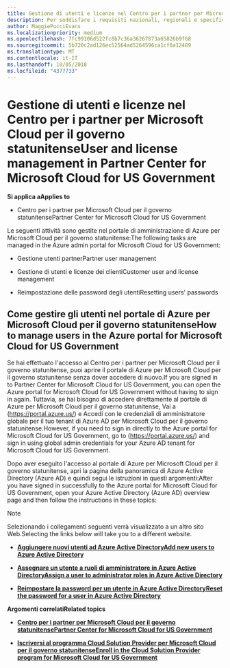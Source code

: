 ```yaml
---
title: Gestione di utenti e licenze nel Centro per i partner per Microsoft Cloud per il governo statunitense | Centro per i partner per Microsoft Cloud per il governo statunitense
description: Per soddisfare i requisiti nazionali, regionali e specifici del settore che regolano la raccolta e l'utilizzo dei dati dei singoli utenti, le funzionalità di gestione degli utenti non sono disponibili nel Centro per i partner per Microsoft Cloud per il governo statunitense. Al contrario, puoi aggiungere e gestire gli utenti nel portale di Azure per Microsoft Cloud per il governo statunitense.
author: MaggiePucciEvans
ms.localizationpriority: medium
ms.openlocfilehash: 7fc99106d522fc8b7c36a36267873a65826b9f68
ms.sourcegitcommit: 5b720c2ad126ec52564ad5264596ca1cf6a12489
ms.translationtype: MT
ms.contentlocale: it-IT
ms.lasthandoff: 10/05/2018
ms.locfileid: "4377733"
---
```

# <a name="user-and-license-management-in-partner-center-for-microsoft-cloud-for-us-government"></a><span data-ttu-id="d0353-104">Gestione di utenti e licenze nel Centro per i partner per Microsoft Cloud per il governo statunitense</span><span class="sxs-lookup"><span data-stu-id="d0353-104">User and license management in Partner Center for Microsoft Cloud for US Government</span></span>

**<span data-ttu-id="d0353-105">Si applica a</span><span class="sxs-lookup"><span data-stu-id="d0353-105">Applies to</span></span>**

-  <span data-ttu-id="d0353-106">Centro per i partner per Microsoft Cloud per il governo statunitense</span><span class="sxs-lookup"><span data-stu-id="d0353-106">Partner Center for Microsoft Cloud for US Government</span></span>

<span data-ttu-id="d0353-107">Le seguenti attività sono gestite nel portale di amministrazione di Azure per Microsoft Cloud per il governo statunitense:</span><span class="sxs-lookup"><span data-stu-id="d0353-107">The following tasks are managed in the Azure admin portal for Microsoft Cloud for US Government:</span></span>

- <span data-ttu-id="d0353-108">Gestione utenti partner</span><span class="sxs-lookup"><span data-stu-id="d0353-108">Partner user management</span></span>

- <span data-ttu-id="d0353-109">Gestione di utenti e licenze dei clienti</span><span class="sxs-lookup"><span data-stu-id="d0353-109">Customer user and license management</span></span>

- <span data-ttu-id="d0353-110">Reimpostazione delle password degli utenti</span><span class="sxs-lookup"><span data-stu-id="d0353-110">Resetting users' passwords</span></span>


## <a name="how-to-manage-users-in-the-azure-portal-for-microsoft-cloud-for-us-government"></a><span data-ttu-id="d0353-111">Come gestire gli utenti nel portale di Azure per Microsoft Cloud per il governo statunitense</span><span class="sxs-lookup"><span data-stu-id="d0353-111">How to manage users in the Azure portal for Microsoft Cloud for US Government</span></span>

<span data-ttu-id="d0353-112">Se hai effettuato l'accesso al Centro per i partner per Microsoft Cloud per il governo statunitense, puoi aprire il portale di Azure per Microsoft Cloud per il governo statunitense senza dover accedere di nuovo.</span><span class="sxs-lookup"><span data-stu-id="d0353-112">If you are signed in to Partner Center for Microsoft Cloud for US Government, you can open the Azure portal for Microsoft Cloud for US Government without having to sign in again.</span></span> <span data-ttu-id="d0353-113">Tuttavia, se hai bisogno di accedere direttamente al portale di Azure per Microsoft Cloud per il governo statunitense, Vai a (https://portal.azure.us/) e Accedi con le credenziali di amministratore globale per il tuo tenant di Azure AD per Microsoft Cloud per il governo statunitense.</span><span class="sxs-lookup"><span data-stu-id="d0353-113">However, if you need to sign in directly to the Azure portal for Microsoft Cloud for US Government, go to (https://portal.azure.us/) and sign in using global admin credentials for your Azure AD tenant for Microsoft Cloud for US Government.</span></span>

<span data-ttu-id="d0353-114">Dopo aver eseguito l'accesso al portale di Azure per Microsoft Cloud per il governo statunitense, apri la pagina della panoramica di Azure Active Directory (Azure AD) e quindi segui le istruzioni in questi argomenti:</span><span class="sxs-lookup"><span data-stu-id="d0353-114">After you have signed in successfully to the Azure portal for Microsoft Cloud for US Government, open your Azure Active Directory (Azure AD) overview page and then follow the instructions in these topics:</span></span>

> [!NOTE]  
> <span data-ttu-id="d0353-115">Selezionando i collegamenti seguenti verrà visualizzato a un altro sito Web.</span><span class="sxs-lookup"><span data-stu-id="d0353-115">Selecting the links below will take you to a different website.</span></span> 

-  [**<span data-ttu-id="d0353-116">Aggiungere nuovi utenti ad Azure Active Directory</span><span class="sxs-lookup"><span data-stu-id="d0353-116">Add new users to Azure Active Directory</span></span>**](https://docs.microsoft.com/azure/active-directory/active-directory-users-create-azure-portal)

-  [**<span data-ttu-id="d0353-117">Assegnare un utente a ruoli di amministratore in Azure Active Directory</span><span class="sxs-lookup"><span data-stu-id="d0353-117">Assign a user to administrator roles in Azure Active Directory</span></span>**](https://docs.microsoft.com/azure/active-directory/active-directory-users-assign-role-azure-portal)

-  [**<span data-ttu-id="d0353-118">Reimpostare la password per un utente in Azure Active Directory</span><span class="sxs-lookup"><span data-stu-id="d0353-118">Reset the password for a user in Azure Active Directory</span></span>**](https://docs.microsoft.com/azure/active-directory/active-directory-users-reset-password-azure-portal)

**<span data-ttu-id="d0353-119">Argomenti correlati</span><span class="sxs-lookup"><span data-stu-id="d0353-119">Related topics</span></span>**

-  [**<span data-ttu-id="d0353-120">Centro per i partner per Microsoft Cloud per il governo statunitense</span><span class="sxs-lookup"><span data-stu-id="d0353-120">Partner Center for Microsoft Cloud for US Government</span></span>**](partner-center-for-microsoft-us-govt-cloud.md)

-  [**<span data-ttu-id="d0353-121">Iscriversi al programma Cloud Solution Provider per Microsoft Cloud per il governo statunitense</span><span class="sxs-lookup"><span data-stu-id="d0353-121">Enroll in the Cloud Solution Provider program for Microsoft Cloud for US Government</span></span>**](enroll-in-csp-for-microsoft-us-govt-cloud.md)

